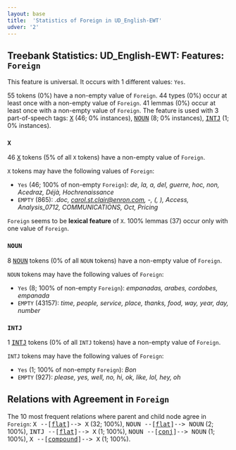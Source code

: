 ```yaml
---
layout: base
title:  'Statistics of Foreign in UD_English-EWT'
udver: '2'
---
```


## Treebank Statistics: UD_English-EWT: Features: `Foreign`

This feature is universal.
It occurs with 1 different values: `Yes`.

55 tokens (0%) have a non-empty value of `Foreign`.
44 types (0%) occur at least once with a non-empty value of `Foreign`.
41 lemmas (0%) occur at least once with a non-empty value of `Foreign`.
The feature is used with 3 part-of-speech tags: <tt><a href="en_ewt-pos-X.html">X</a></tt> (46; 0% instances), <tt><a href="en_ewt-pos-NOUN.html">NOUN</a></tt> (8; 0% instances), <tt><a href="en_ewt-pos-INTJ.html">INTJ</a></tt> (1; 0% instances).

### `X`

46 <tt><a href="en_ewt-pos-X.html">X</a></tt> tokens (5% of all `X` tokens) have a non-empty value of `Foreign`.

`X` tokens may have the following values of `Foreign`:

* `Yes` (46; 100% of non-empty `Foreign`): <em>de, la, a, del, guerre, hoc, non, Acedraz, Déjà, Hochrenaissance</em>
* `EMPTY` (865): <em>.doc, carol.st.clair@enron.com, -, (, ), Access, Analysis_0712, COMMUNICATIONS, Oct, Pricing</em>

`Foreign` seems to be **lexical feature** of `X`. 100% lemmas (37) occur only with one value of `Foreign`.

### `NOUN`

8 <tt><a href="en_ewt-pos-NOUN.html">NOUN</a></tt> tokens (0% of all `NOUN` tokens) have a non-empty value of `Foreign`.

`NOUN` tokens may have the following values of `Foreign`:

* `Yes` (8; 100% of non-empty `Foreign`): <em>empanadas, arabes, cordobes, empanada</em>
* `EMPTY` (43157): <em>time, people, service, place, thanks, food, way, year, day, number</em>

### `INTJ`

1 <tt><a href="en_ewt-pos-INTJ.html">INTJ</a></tt> tokens (0% of all `INTJ` tokens) have a non-empty value of `Foreign`.

`INTJ` tokens may have the following values of `Foreign`:

* `Yes` (1; 100% of non-empty `Foreign`): <em>Bon</em>
* `EMPTY` (927): <em>please, yes, well, no, hi, ok, like, lol, hey, oh</em>

## Relations with Agreement in `Foreign`

The 10 most frequent relations where parent and child node agree in `Foreign`:
<tt>X --[<tt><a href="en_ewt-dep-flat.html">flat</a></tt>]--> X</tt> (32; 100%),
<tt>NOUN --[<tt><a href="en_ewt-dep-flat.html">flat</a></tt>]--> NOUN</tt> (2; 100%),
<tt>INTJ --[<tt><a href="en_ewt-dep-flat.html">flat</a></tt>]--> X</tt> (1; 100%),
<tt>NOUN --[<tt><a href="en_ewt-dep-conj.html">conj</a></tt>]--> NOUN</tt> (1; 100%),
<tt>X --[<tt><a href="en_ewt-dep-compound.html">compound</a></tt>]--> X</tt> (1; 100%).

